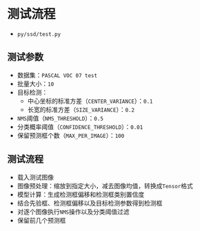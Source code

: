 
# 测试流程

* `py/ssd/test.py`

## 测试参数

* 数据集：`PASCAL VOC 07 test`
* 批量大小：`10`
* 目标检测：
    * 中心坐标的标准方差（`CENTER_VARIANCE`）：`0.1`
    * 长宽的标准方差（`SIZE_VARIANCE`）：`0.2`
* `NMS`阈值（`NMS_THRESHOLD`）：`0.5`
* 分类概率阈值（`CONFIDENCE_THRESHOLD`）：`0.01`
* 保留预测框个数（`MAX_PER_IMAGE`）：`100`

## 测试流程

* 载入测试图像
* 图像预处理：缩放到指定大小，减去图像均值，转换成`Tensor`格式
* 模型计算：生成检测框偏移和检测框类别置信度
* 结合先验框、检测框偏移以及目标检测参数得到检测框
* 对逐个图像执行`NMS`操作以及分类阈值过滤
* 保留前几个预测框